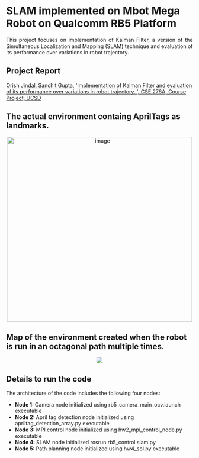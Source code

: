 # SLAM implemented on Mbot Mega Robot on Qualcomm RB5 Platform

<p align="justify">
This project focuses on implementation of Kalman Filter, a version of the Simultaneous Localization and Mapping (SLAM) technique and evaluation of its performance over variations in robot trajectory.
</p>

## Project Report
[Orish Jindal, Sanchit Gupta, 'Implementation of Kalman Filter and evaluation of its performance over variations in robot trajectory.
', CSE 276A, Course Project, UCSD](https://github.com/ojindal/SLAM-Mbot_Mega_with_RB5/blob/main/Orish%20-%20HW3.pdf)


## The actual environment containg AprilTags as landmarks.
<p align="center">
  <img width="500" alt="image" src="https://user-images.githubusercontent.com/89351094/209446533-09e7b24f-2364-4238-b852-8e6ccfaf9075.png">
 </p>
 
 ## Map of the environment created when the robot is run in an octagonal path multiple times.
<p align="center">
  <img src = "https://user-images.githubusercontent.com/89351094/209446604-b6ee7b2f-303f-4f5c-8ce1-b9a48fd4ffdc.png"/>
</p>

## Details to run the code

The architecture of the code includes the following four nodes:

* <b> Node 1: </b> Camera node initialized using rb5_camera_main_ocv.launch executable
* <b> Node 2: </b> April tag detection node initialized using apriltag_detection_array.py executable
* <b> Node 3: </b> MPI control node initialized using hw2_mpi_control_node.py executable
* <b> Node 4: </b> SLAM node initialized rosrun rb5_control slam.py
* <b> Node 5: </b> Path planning node initialized using hw4_sol.py executable
